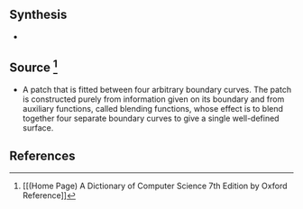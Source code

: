 ## Synthesis
- 
## Source [^1]
- A patch that is fitted between four arbitrary boundary curves. The patch is constructed purely from information given on its boundary and from auxiliary functions, called blending functions, whose effect is to blend together four separate boundary curves to give a single well-defined surface.
## References

[^1]: [[(Home Page) A Dictionary of Computer Science 7th Edition by Oxford Reference]]